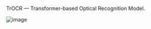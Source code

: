 TrOCR — Transformer-based Optical Recognition Model.

![image](https://github.com/user-attachments/assets/abc7189b-8f59-4f6b-b65d-714a5f06bba9)

